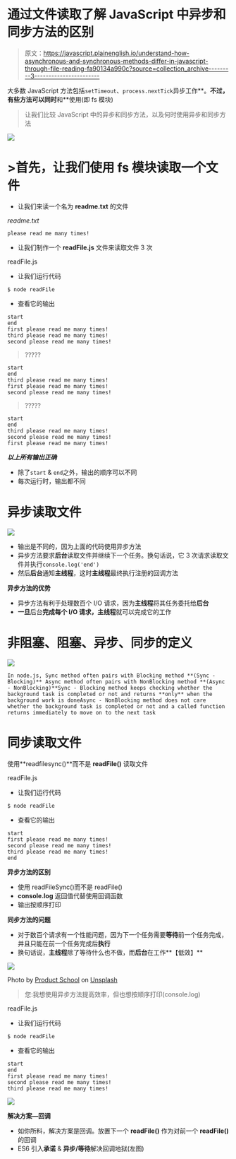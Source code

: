 # 通过文件读取了解 JavaScript 中异步和同步方法的区别

> 原文：<https://javascript.plainenglish.io/understand-how-asynchronous-and-synchronous-methods-differ-in-javascript-through-file-reading-fa90134a990c?source=collection_archive---------3----------------------->

大多数 JavaScript 方法包括`setTimeout`、`process.nextTick`异步工作**。**不过，有些方法可以同时**和**使用(即 fs 模块)

> 让我们比较 JavaScript 中的异步和同步方法，以及何时使用异步和同步方法

![](img/68c9452029e00d1225bc2e0b5665b0fa.png)

# >首先，让我们使用 fs 模块读取一个文件

*   让我们来读一个名为 **readme.txt** 的文件

*readme.txt*

```
please read me many times!
```

*   让我们制作一个 **readFile.js** 文件来读取文件 3 次

readFile.js

*   让我们运行代码

```
$ node readFile
```

*   查看它的输出

```
start
end
first please read me many times!
third please read me many times!
second please read me many times!
```

> ?????

```
start
end
third please read me many times!
first please read me many times!
second please read me many times!
```

> ?????

```
start
end
third please read me many times!
second please read me many times!
first please read me many times!
```

***以上所有输出正确***

*   除了`start` & `end`之外，输出的顺序可以不同
*   每次运行时，输出都不同

# 异步读取文件

![](img/fbac2a67d1fb5b128a1f1ad8cc9c86aa.png)

*   输出是不同的，因为上面的代码使用异步方法
*   异步方法要求**后台**读取文件并继续下一个任务。换句话说，它 3 次请求读取文件并执行`console.log('end')`
*   然后**后台**通知**主线程**，这时**主线程**最终执行注册的回调方法

**异步方法的优势**

*   异步方法有利于处理数百个 I/O 请求，因为**主线程**将其任务委托给**后台**
*   **一旦**后台**完成每个 I/O 请求，主线程**就可以完成它的工作

# 非阻塞、阻塞、异步、同步的定义

![](img/dc51ac31a1d140e8d754f1e7ce7fec1e.png)

```
In node.js, Sync method often pairs with Blocking method **(Sync - Blocking)** Async method often pairs with NonBlocking method **(Async - NonBlocking)**Sync - Blocking method keeps checking whether the background task is completed or not and returns **only** when the background work is doneAsync - NonBlocking method does not care whether the background task is completed or not and a called function returns immediately to move on to the next task
```

# 同步读取文件

使用**readfilesync()**而不是 **readFile()** 读取文件

readFile.js

*   让我们运行代码

```
$ node readFile
```

*   查看它的输出

```
start
first please read me many times!
second please read me many times!
third please read me many times!
end
```

**异步方法的区别**

*   使用 readFileSync()而不是 readFile()
*   **console.log** 返回值代替使用回调函数
*   输出按顺序打印

**同步方法的问题**

*   对于数百个请求有一个性能问题，因为下一个任务需要**等待**前一个任务完成，并且只能在前一个任务完成后**执行**
*   换句话说，**主线程**除了等待什么也不做，而**后台**在工作**【低效】**

![](img/2ca13922cb9357985b860a53c244ebda.png)

Photo by [Product School](https://unsplash.com/@productschool?utm_source=medium&utm_medium=referral) on [Unsplash](https://unsplash.com?utm_source=medium&utm_medium=referral)

> 您:我想使用异步方法提高效率，但也想按顺序打印(console.log)

readFile.js

*   让我们运行代码

```
$ node readFile
```

*   查看它的输出

```
start
end
first please read me many times!
second please read me many times!
third please read me many times!
```

![](img/3ec4a0440ec0b7883300f8edb544208f.png)

**解决方案—回调**

*   如你所料，解决方案是回调。放置下一个 **readFile()** 作为对前一个 **readFile()** 的回调
*   ES6 引入**承诺** & **异步/等待**解决回调地狱(左图)